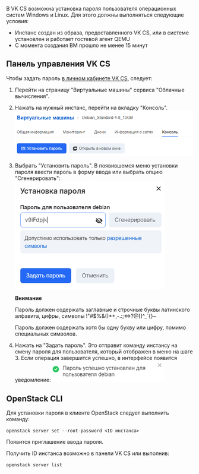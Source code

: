 В VK CS возможна установка пароля пользователя операционных систем Windows и Linux. Для этого должны выполняться следующие условия:

- Инстанс создан из образа, предоставленного VK CS, или в системе установлен и работает гостевой агент QEMU
- С момента создания ВМ прошло не менее 15 минут

## Панель управления VK CS

Чтобы задать пароль [в личном кабинете VK CS](https://mcs.mail.ru/app/services/infra/servers/), следует:

1.  Перейти на страницу "Виртуальные машины" сервиса "Облачные вычисления".
2.  Нажать на нужный инстанс, перейти на вкладку "Консоль".![](./assets/1596218737849-1596218737849.png)
3.  Выбрать "Установить пароль". В появившемся меню установки пароля ввести пароль в форму ввода или выбрать опцию "Сгенерировать":![](./assets/1596218889932-1596218889932.png)

    **Внимание**

    Пароль должен содержать заглавные и строчные буквы латинского алфавита, цифры, символы !"#$%&()\*+,-.:;<=>?@[]^\_\`{}~

    Пароль должен содержать хотя бы одну букву или цифру, помимо специальных символов.

4.  Нажать на "Задать пароль". Это отправит команду инстансу на смену пароля для пользователя, который отображен в меню на шаге 3. Если операция завершится успешно, в интерфейсе появится уведомление:![](./assets/1596223277805-1596223277805.png)

## OpenStack CLI

Для установки пароля в клиенте OpenStack следует выполнить команду:

```
openstack server set --root-password <ID инстанса>
```

Появится приглашение ввода пароля.

Получить ID инстанса возможно в панели VK CS или выполнив:

```
openstack server list
```

